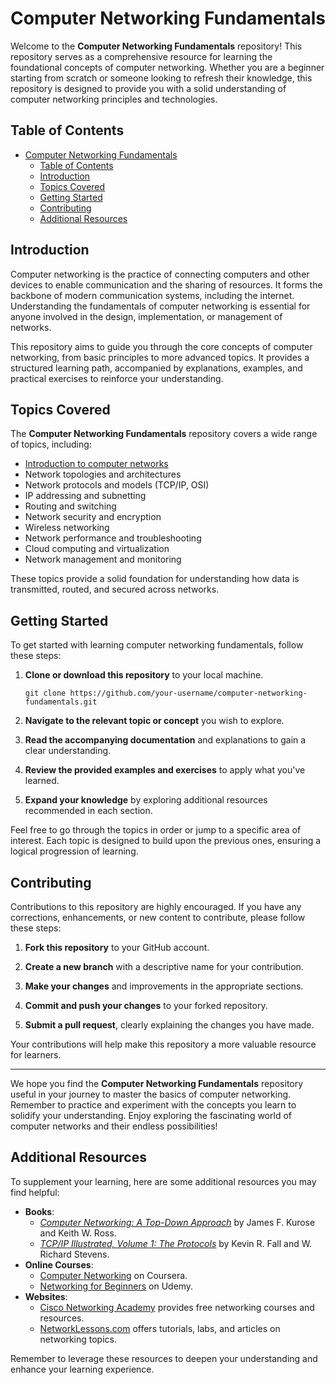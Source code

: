 # Computer Networking Fundamentals

Welcome to the **Computer Networking Fundamentals** repository! This repository serves as a comprehensive resource for learning the foundational concepts of computer networking. Whether you are a beginner starting from scratch or someone looking to refresh their knowledge, this repository is designed to provide you with a solid understanding of computer networking principles and technologies.

## Table of Contents

- [Computer Networking Fundamentals](#computer-networking-fundamentals)
  - [Table of Contents](#table-of-contents)
  - [Introduction](#introduction)
  - [Topics Covered](#topics-covered)
  - [Getting Started](#getting-started)
  - [Contributing](#contributing)
  - [Additional Resources](#additional-resources)

## Introduction

Computer networking is the practice of connecting computers and other devices to enable communication and the sharing of resources. It forms the backbone of modern communication systems, including the internet. Understanding the fundamentals of computer networking is essential for anyone involved in the design, implementation, or management of networks.

This repository aims to guide you through the core concepts of computer networking, from basic principles to more advanced topics. It provides a structured learning path, accompanied by explanations, examples, and practical exercises to reinforce your understanding.

## Topics Covered

The **Computer Networking Fundamentals** repository covers a wide range of topics, including:

- [Introduction to computer networks](/IntroToNetworks.md)
- Network topologies and architectures
- Network protocols and models (TCP/IP, OSI)
- IP addressing and subnetting
- Routing and switching
- Network security and encryption
- Wireless networking
- Network performance and troubleshooting
- Cloud computing and virtualization
- Network management and monitoring

These topics provide a solid foundation for understanding how data is transmitted, routed, and secured across networks.

## Getting Started

To get started with learning computer networking fundamentals, follow these steps:

1. **Clone or download this repository** to your local machine.

   ```shell
   git clone https://github.com/your-username/computer-networking-fundamentals.git
   ```

2. **Navigate to the relevant topic or concept** you wish to explore.

3. **Read the accompanying documentation** and explanations to gain a clear understanding.

4. **Review the provided examples and exercises** to apply what you've learned.

5. **Expand your knowledge** by exploring additional resources recommended in each section.

Feel free to go through the topics in order or jump to a specific area of interest. Each topic is designed to build upon the previous ones, ensuring a logical progression of learning.

## Contributing

Contributions to this repository are highly encouraged. If you have any corrections, enhancements, or new content to contribute, please follow these steps:

1. **Fork this repository** to your GitHub account.

2. **Create a new branch** with a descriptive name for your contribution.

3. **Make your changes** and improvements in the appropriate sections.

4. **Commit and push your changes** to your forked repository.

5. **Submit a pull request**, clearly explaining the changes you have made.

Your contributions will help make this repository a more valuable resource for learners.

---

We hope you find the **Computer Networking Fundamentals** repository useful in your journey to master the basics of computer networking. Remember to practice and experiment with the concepts you learn to solidify your understanding. Enjoy exploring the fascinating world of computer networks and their endless possibilities!

## Additional Resources

To supplement your learning, here are some additional resources you may find helpful:

- **Books**:
  - [_Computer Networking: A Top-Down Approach_](https://www.amazon.com/Computer-Networking-Top-Down-Approach-7th/dp/0133594149) by James F. Kurose and Keith W. Ross.
  - [_TCP/IP Illustrated, Volume 1: The Protocols_](https://www.amazon.com/TCP-Illustrated-Protocols-Addison-Wesley-Professional/dp/0321336313) by Kevin R. Fall and W. Richard Stevens.
- **Online Courses**:
  - [Computer Networking](https://www.coursera.org/learn/computer-networking) on Coursera.
  - [Networking for Beginners](https://www.udemy.com/course/networking-for-beginners/) on Udemy.
- **Websites**:
  - [Cisco Networking Academy](https://www.netacad.com/) provides free networking courses and resources.
  - [NetworkLessons.com](https://networklessons.com/) offers tutorials, labs, and articles on networking topics.

Remember to leverage these resources to deepen your understanding and enhance your learning experience.
